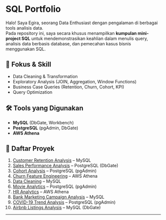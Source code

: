 # SQL Portfolio

Halo! Saya Egira, seorang Data Enthusiast dengan pengalaman di berbagai tools analisis data.  
Pada repository ini, saya secara khusus menampilkan **kumpulan mini-project SQL** untuk mendemonstrasikan keahlian dalam menulis query, analisis data berbasis database, dan pemecahan kasus bisnis menggunakan SQL.  


## 🎯 Fokus & Skill
- Data Cleaning & Transformation  
- Exploratory Analysis (JOIN, Aggregation, Window Functions)  
- Business Case Queries (Retention, Churn, Cohort, KPI)  
- Query Optimization  


## 🛠️ Tools yang Digunakan
- **MySQL** (DbGate, Workbench)  
- **PostgreSQL** (pgAdmin, DbGate)  
- **AWS Athena**  


## 📂 Daftar Proyek

1. [Customer Retention Analysis](./customer-retention) – MySQL  
2. [Sales Performance Analysis](./sales-performance) – PostgreSQL (DbGate)  
3. [Cohort Analysis](./cohort-analysis) – PostgreSQL (pgAdmin)  
4. [Churn Feature Engineering](./churn-feature) – AWS Athena  
5. [Data Cleaning](./data-cleaning) – MySQL  
6. [Movie Analytics](./movie-analytics) – PostgreSQL (pgAdmin)  
7. [HR Analytics](./hr-analytics) – AWS Athena  
8. [Bank Marketing Campaign Analysis](./bank-marketing) – MySQL  
9. [COVID-19 Trend Analysis](./covid19-trend) – PostgreSQL (pgAdmin)  
10. [Airbnb Listings Analysis](./airbnb-listings) – MySQL (DbGate)  

---
